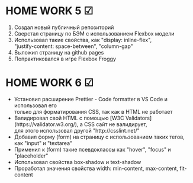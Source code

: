 <h1>HOME WORK 5 ☑</h1>
<ol>
  <li>Создал новый публичный репозиторий</li>
  <li>Сверстал страницу по БЭМ с использованием Flexbox модели</li>
  <li>Использовал такие свойства, как "display: inline-flex", <br> "justify-content: space-between", "column-gap"</li>
  <li>Выложил страницу на github pages</li>
  <li>Попрактиковался в игре Flexbox Froggy</li>
</ol>

<h1>HOME WORK 6 ☑</h1>
<ul>
  <li>Установил расширение Prettier - Code formatter в VS Code и использовал его<br> только для форматирования CSS, так как в HTML не работает</li>
  <li>Валидировал свой HTML с помощью [W3C Validators](https://validator.w3.org/), а CSS сайт не валидирует,<br> для этого использовал другой "http://csslint.net/"</li>
  <li>Добавил форму (form) на страницу с использованием таких тегов, как "input" и "textarea"</li>
  <li>Применил к (form) такие псевдоклассы как "hover", "focus" и "placeholder"</li>
  <li>Использовал свойства box-shadow и text-shadow</li>
  <li>Проработал значения свойства width: min-content, max-content, fit-content</li>
</ul>


